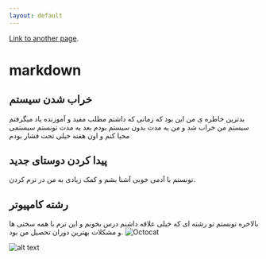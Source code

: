 ```yaml
---
layout: default
---
```


<!-- Text can be **bold**, _italic_, or ~~strikethrough~~. -->

[Link to another page](./another-page.html).
# markdown

## خراب شدن سیستم
بدترین خاطره ی من این بود که زمانی که داشتم مطلب مفید و آموزنده یاد میگرفتم سیستم من خراب شد و من یه مدت بدون سیستم بودم بعد یه مدت تونستم سیستمی محیا کنم و اون هفنه خیلی تحت فشار بودم

## پیدا کردن دوستای جدید
تونستم با آدمی خوبی آشنا بشم و کمک زیادی به من در ترم کردن.

## رشته کامپیوتر
بالاخره تونستم تو رشته ای که خیلی علاقه داشنم درس بخونم و این ترم با همه سختی ها و مشکلات بهترین دوران تحصیل من بود.
![Octocat](https://github.githubassets.com/assets/img/b.jpg)
<!-- ![Octocat](../assets/images/b.png) -->
![alt text](../assets/img/b.jpg "CE")
